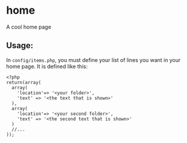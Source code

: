# home
A cool home page

## Usage:
In ``config/items.php``, you must define your list of lines you want in your home page.
It is defined like this:
```
<?php
return(array(
  array(
    'location'=> '<your folder>',
    'text' => '<the text that is shown>'
  ),
  array(
    'location'=> '<your second folder>',
    'text' => '<the second text that is shown>'
  )
  //...
));
```
